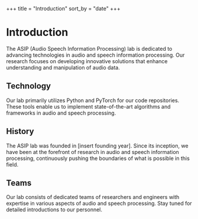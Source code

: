 +++
title = "Introduction"
sort_by = "date"
+++

# Introduction

The ASIP (Audio Speech Information Processing) lab is dedicated to advancing technologies in audio and speech information processing. Our research focuses on developing innovative solutions that enhance understanding and manipulation of audio data.

## Technology

Our lab primarily utilizes Python and PyTorch for our code repositories. These tools enable us to implement state-of-the-art algorithms and frameworks in audio and speech processing.

## History

The ASIP lab was founded in [insert founding year]. Since its inception, we have been at the forefront of research in audio and speech information processing, continuously pushing the boundaries of what is possible in this field.

## Teams

Our lab consists of dedicated teams of researchers and engineers with expertise in various aspects of audio and speech processing. Stay tuned for detailed introductions to our personnel.
